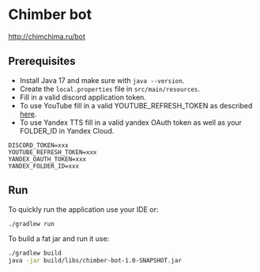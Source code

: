 # Chimber bot

http://chimchima.ru/bot

## Prerequisites

* Install Java 17 and make sure with `java --version`.
* Create the `local.properties` file in `src/main/resources`.
* Fill in a valid discord application token.
* To use YouTube fill in a valid YOUTUBE_REFRESH_TOKEN as
  described [here](https://github.com/lavalink-devs/youtube-source?tab=readme-ov-file#using-oauth-tokens).
* To use Yandex TTS fill in a valid yandex OAuth token as well as your FOLDER_ID in Yandex Cloud.

```
DISCORD_TOKEN=xxx
YOUTUBE_REFRESH_TOKEN=xxx
YANDEX_OAUTH_TOKEN=xxx
YANDEX_FOLDER_ID=xxx
```

## Run

To quickly run the application use your IDE or:

```bash
./gradlew run
```

To build a fat jar and run it use:

```bash
./gradlew build
java -jar build/libs/chimber-bot-1.0-SNAPSHOT.jar
```
